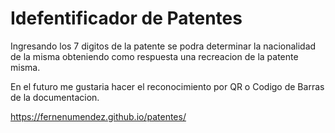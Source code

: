 
# Idefentificador de Patentes 
Ingresando los 7 digitos de la patente se podra determinar la nacionalidad de la misma obteniendo como respuesta una recreacion de la patente misma.

En el futuro me gustaria hacer el reconocimiento por QR o Codigo de Barras de la documentacion.

https://fernenumendez.github.io/patentes/
